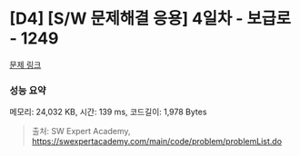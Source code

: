 # [D4] [S/W 문제해결 응용] 4일차 - 보급로 - 1249 

[문제 링크](https://swexpertacademy.com/main/code/problem/problemDetail.do?contestProbId=AV15QRX6APsCFAYD) 

### 성능 요약

메모리: 24,032 KB, 시간: 139 ms, 코드길이: 1,978 Bytes



> 출처: SW Expert Academy, https://swexpertacademy.com/main/code/problem/problemList.do
